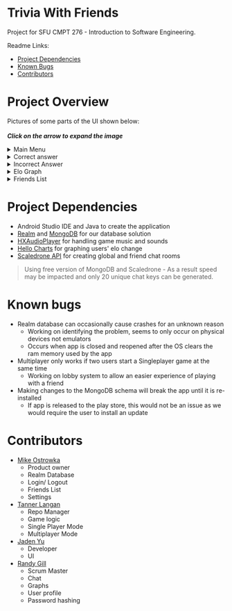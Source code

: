 # Trivia With Friends

Project for SFU CMPT 276 - Introduction to Software Engineering.  

Readme Links:
- [Project Dependencies](#project-dependencies)
- [Known Bugs](#known-bugs)
- [Contributors](#contributors)

# Project Overview

Pictures of some parts of the UI shown below: <br><br>
***Click on the arrow to expand the image***

<details>
  <summary>Main Menu</summary>
<p align="center">
  <img src="github_assets/main_menu.jpg" width="350" title="Main Menu">
</p>
</details>

<details>
  <summary>Correct answer</summary>
<p align="center">
  <img src="github_assets/correct_answer.jpg" width="350" title="Correct Answer">
</p>
</details>

<details>
  <summary>Incorrect Answer</summary>
<p align="center">
  <img src="github_assets/incorrect_answer.jpg" width="350" title="Incorrect Answer">
</p>
</details>

<details>
  <summary>Elo Graph</summary>
<p align="center">
  <img src="github_assets/elo_graph.jpg" width="350" title="Elo Graph">
</p>
</details>

<details>
  <summary>Friends List</summary>
<p align="center">
  <img src="github_assets/friends_list.jpg" width="350" title="Friends List">
</p>
</details>

# Project Dependencies

- Android Studio IDE and Java to create the application
- [Realm](https://realm.io/) and [MongoDB](https://www.mongodb.com/) for our database solution
- [HXAudioPlayer](https://github.com/huhx0015/HXAudioPlayer) for handling game music and sounds
- [Hello Charts](https://github.com/lecho/hellocharts-android) for graphing users' elo change
- [Scaledrone API](https://www.scaledrone.com/) for creating global and friend chat rooms

> Using free version of MongoDB and Scaledrone - As a result speed may be impacted and only 20 unique chat keys can be generated. 

# Known bugs

- Realm database can occasionally cause crashes for an unknown reason
  - Working on identifying the problem, seems to only occur on physical devices not emulators
  - Occurs when app is closed and reopened after the OS clears the ram memory used by the app
- Multiplayer only works if two users start a Singleplayer game at the same time
  - Working on lobby system to allow an easier experience of playing with a friend
- Making changes to the MongoDB schema will break the app until it is re-installed
  - If app is released to the play store, this would not be an issue as we would require the user to install an update


# Contributors

- [Mike Ostrowka](https://github.com/Mike-Ostrowka)
  - Product owner
  - Realm Database
  - Login/ Logout
  - Friends List
  - Settings
- [Tanner Langan](https://github.com/tannerlangan)
  - Repo Manager
  - Game logic
  - Single Player Mode
  - Multiplayer Mode
- [Jaden Yu](https://github.com/jadenyu)
  - Developer
  - UI
- [Randy Gill](https://github.com/randyg92)
  - Scrum Master
  - Chat
  - Graphs
  - User profile
  - Password hashing

